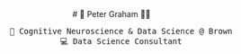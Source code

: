 <div align="center">
    # 🌄 Peter Graham 🏄‍♂️
<pre>
    💼 Cognitive Neuroscience & Data Science @ Brown
    💻 Data Science Consultant
</pre>
</div>
